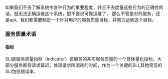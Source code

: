 如果我们不去了解系统中各种行为的重要程度，并且不去度量这些行为的正确性的话，就无法正确运维这个系统，更不要说可靠运维了， 那么不管是对外服务，还是api，我们都需要制定一个针对用户的服务质量目标，并努力达到这个目标。
### 服务质量术语
#### 指标
SLI是服务质量指标（indicator）该服务的某项服务质量的一个具体量化指标。大部分服务都将请求延迟，处理请求所消耗的时间，作为一个关键的SLI,其他常见的SLI包括错误率，
